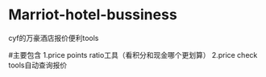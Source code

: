 # Marriot-hotel-bussiness
cyf的万豪酒店报价便利tools

#主要包含
1.price points ratio工具（看积分和现金哪个更划算）
2.price check tools自动查询报价
